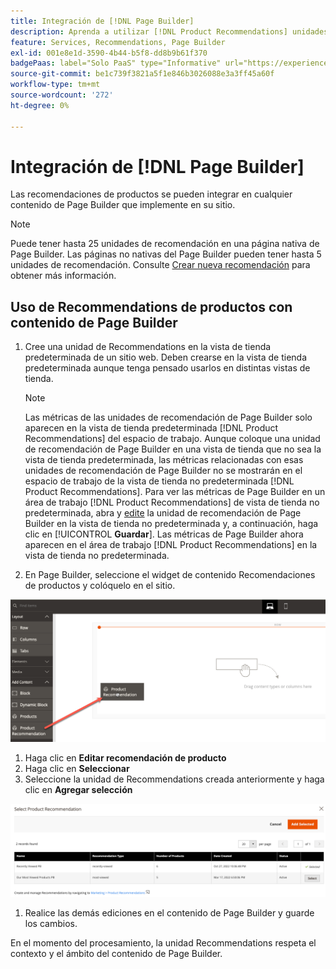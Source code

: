 ```yaml
---
title: Integración de [!DNL Page Builder]
description: Aprenda a utilizar [!DNL Product Recommendations] unidades en Page Builder.
feature: Services, Recommendations, Page Builder
exl-id: 001e8e1d-3590-4b44-b5f8-dd8b9b61f370
badgePaas: label="Solo PaaS" type="Informative" url="https://experienceleague.adobe.com/es/docs/commerce/user-guides/product-solutions" tooltip="Se aplica solo a proyectos de Adobe Commerce en la nube (infraestructura PaaS administrada por Adobe) y a proyectos locales."
source-git-commit: be1c739f3821a5f1e846b3026088e3a3ff45a60f
workflow-type: tm+mt
source-wordcount: '272'
ht-degree: 0%

---
```


# Integración de [!DNL Page Builder]

Las recomendaciones de productos se pueden integrar en cualquier contenido de Page Builder que implemente en su sitio.

>[!NOTE]
>
> Puede tener hasta 25 unidades de recomendación en una página nativa de Page Builder. Las páginas no nativas del Page Builder pueden tener hasta 5 unidades de recomendación. Consulte [Crear nueva recomendación](create.md) para obtener más información.

## Uso de Recommendations de productos con contenido de Page Builder

1. Cree una unidad de Recommendations en la vista de tienda predeterminada de un sitio web. Deben crearse en la vista de tienda predeterminada aunque tenga pensado usarlos en distintas vistas de tienda.

   >[!NOTE]
   >
   >Las métricas de las unidades de recomendación de Page Builder solo aparecen en la vista de tienda predeterminada [!DNL Product Recommendations] del espacio de trabajo. Aunque coloque una unidad de recomendación de Page Builder en una vista de tienda que no sea la vista de tienda predeterminada, las métricas relacionadas con esas unidades de recomendación de Page Builder no se mostrarán en el espacio de trabajo de la vista de tienda no predeterminada [!DNL Product Recommendations]. Para ver las métricas de Page Builder en un área de trabajo [!DNL Product Recommendations] de vista de tienda no predeterminada, abra y [edite](edit.md) la unidad de recomendación de Page Builder en la vista de tienda no predeterminada y, a continuación, haga clic en [!UICONTROL **Guardar**]. Las métricas de Page Builder ahora aparecen en el área de trabajo [!DNL Product Recommendations] en la vista de tienda no predeterminada.

1. En Page Builder, seleccione el widget de contenido Recomendaciones de productos y colóquelo en el sitio.

![Insertar unidad de recomendación](assets/pb-insert.png)

1. Haga clic en **Editar recomendación de producto**
1. Haga clic en **Seleccionar**
1. Seleccione la unidad de Recommendations creada anteriormente y haga clic en **Agregar selección**

![Insertar unidad de recomendación](assets/pb-select.png)

1. Realice las demás ediciones en el contenido de Page Builder y guarde los cambios.

En el momento del procesamiento, la unidad Recommendations respeta el contexto y el ámbito del contenido de Page Builder.
